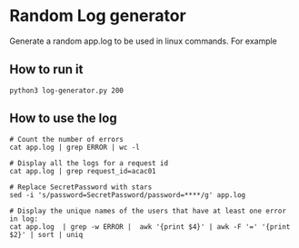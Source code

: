 # Random Log generator

Generate a random app.log to be used in linux commands. For example 


## How to run it
```
python3 log-generator.py 200
```

## How to use the log

```
# Count the number of errors
cat app.log | grep ERROR | wc -l

# Display all the logs for a request id
cat app.log | grep request_id=acac01

# Replace SecretPassword with stars
sed -i 's/password=SecretPassword/password=****/g' app.log

# Display the unique names of the users that have at least one error in log:
cat app.log  | grep -w ERROR |  awk '{print $4}' | awk -F '=' '{print $2}' | sort | uniq

```

